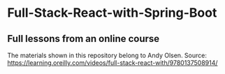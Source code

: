 # Full-Stack-React-with-Spring-Boot
## Full lessons from an online course
The materials shown in this repository belong to Andy Olsen. Source: https://learning.oreilly.com/videos/full-stack-react-with/9780137508914/
